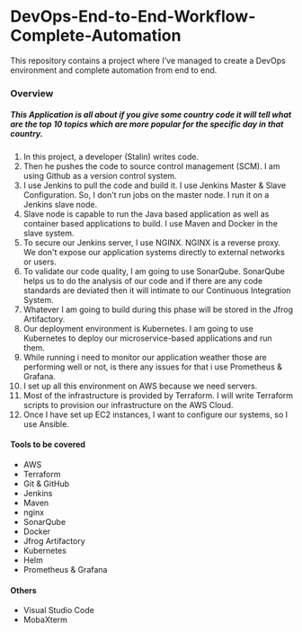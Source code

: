 # DevOps-End-to-End-Workflow-Complete-Automation
This repository contains a project where I’ve managed to create a DevOps environment and complete automation from end to end.


### Overview 

##### This Application is all about if you give some country code it will tell what are the top 10 topics which are more popular for the specific day in that country. 

1. In this project, a developer (Stalin) writes code.
2. Then he pushes the code to source control management (SCM). I am using Github as a version control system.
3. I use Jenkins to pull the code and build it. I use Jenkins Master & Slave Configuration. So, I don't run jobs on the master node. I run it on a Jenkins slave node.
4. Slave node is capable to run the Java based application as well as container based applications to build. I use Maven and Docker in the slave system.
5. To secure our Jenkins server, I use NGINX. NGINX is a reverse proxy. We don't expose our application systems directly to external networks or users.
6. To validate our code quality, I am going to use SonarQube. SonarQube helps us to do the analysis of our code and if there are any code standards are deviated then it will intimate to our Continuous Integration System.
7. Whatever I am going to build during this phase will be stored in the Jfrog Artifactory.
8. Our deployment environment is Kubernetes. I am going to use Kubernetes to deploy our microservice-based applications and run them.
9. While running i need to monitor our application weather those are performing well or not, is there any issues for that i use Prometheus & Grafana. 
10. I set up all this environment on AWS because we need servers.
11. Most of the infrastructure is provided by Terraform. I will write Terraform scripts to provision our infrastructure on the AWS Cloud.
12. Once I have set up EC2 instances, I want to configure our systems, so I use Ansible.

#### Tools to be covered 

- AWS  
- Terraform 
- Git & GitHub 
- Jenkins 
- Maven
- nginx 
- SonarQube
- Docker 
- Jfrog Artifactory 
- Kubernetes 
- Helm
- Prometheus & Grafana

#### Others
- Visual Studio Code 
- MobaXterm



